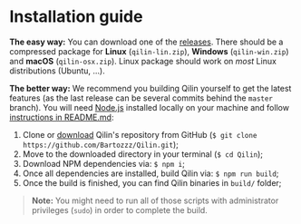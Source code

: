 # Installation guide

**The easy way:**
You can download one of the [releases](https://github.com/Bartozzz/Qilin/releases). There should be a compressed package for **Linux** (`qilin-lin.zip`), **Windows** (`qilin-win.zip`) and **macOS** (`qilin-osx.zip`). Linux package should work on *most* Linux distributions (Ubuntu, …).

**The better way:**
We recommend you building Qilin yourself to get the latest features (as the last release can be several commits behind the `master` branch). You will need [Node.js](https://nodejs.org/en/download/) installed locally on your machine and follow [instructions in README.md](https://github.com/Bartozzz/Qilin#development):

1. Clone or [download](https://github.com/Bartozzz/Qilin/archive/master.zip) Qilin's repository from GitHub (`$ git clone https://github.com/Bartozzz/Qilin.git`);
2. Move to the downloaded directory in your terminal (`$ cd Qilin`);
3. Download NPM dependencies via: `$ npm i`;
4. Once all dependencies are installed, build Qilin via: `$ npm run build`;
5. Once the build is finished, you can find Qilin binaries in `build/` folder;

> **Note:** You might need to run all of those scripts with administrator privileges (`sudo`) in order to complete the build.
